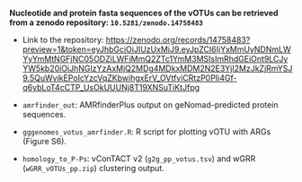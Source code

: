 **Nucleotide and protein fasta sequences of the vOTUs can be retrieved from a zenodo repository: `10.5281/zenodo.14758483`**

* Link to the repository:
https://zenodo.org/records/14758483?preview=1&token=eyJhbGciOiJIUzUxMiJ9.eyJpZCI6IjYxMmUyNDNmLWYyYmMtNGFjNC05ODZiLWFiMmQ2ZTc1YmM3MSIsImRhdGEiOnt9LCJyYW5kb20iOiJhNGIzYzAxMjQ2MDg4MDkxMDM2N2E3YjI2MzJkZjRmYSJ9.5QuWvikEPoIcYzcVqZKbwihgxErV_OVtfviCRtzP0PIi4Gf-q6ybLoT4cCTP_UsOkUUUNj8T19XNSuTiKtJfpg

* `amrfinder_out`: AMRfinderPlus output on geNomad-predicted protein sequences.
* `gggenomes_votus_amrfinder.R`: R script for plotting vOTU with ARGs  (Figure S6).
* `homology_to_P-Ps`: vConTACT v2 (`g2g_pp_votus.tsv`) and wGRR (`wGRR_vOTUs_pp.zip`) clustering output.
